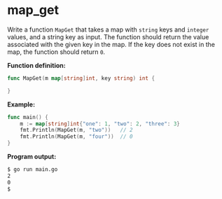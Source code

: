 # map_get


Write a function `MapGet` that takes a map with `string` keys and `integer` values, and a string key as input. The function should return the value associated with the given key in the map. If the key does not exist in the map, the function should return `0`.

**Function definition:**

```go
func MapGet(m map[string]int, key string) int {

}
```

**Example:**

```go
func main() {
    m := map[string]int{"one": 1, "two": 2, "three": 3}
    fmt.Println(MapGet(m, "two"))   // 2
    fmt.Println(MapGet(m, "four"))  // 0
}
```

**Program output:**

```sh
$ go run main.go
2
0
$
```

